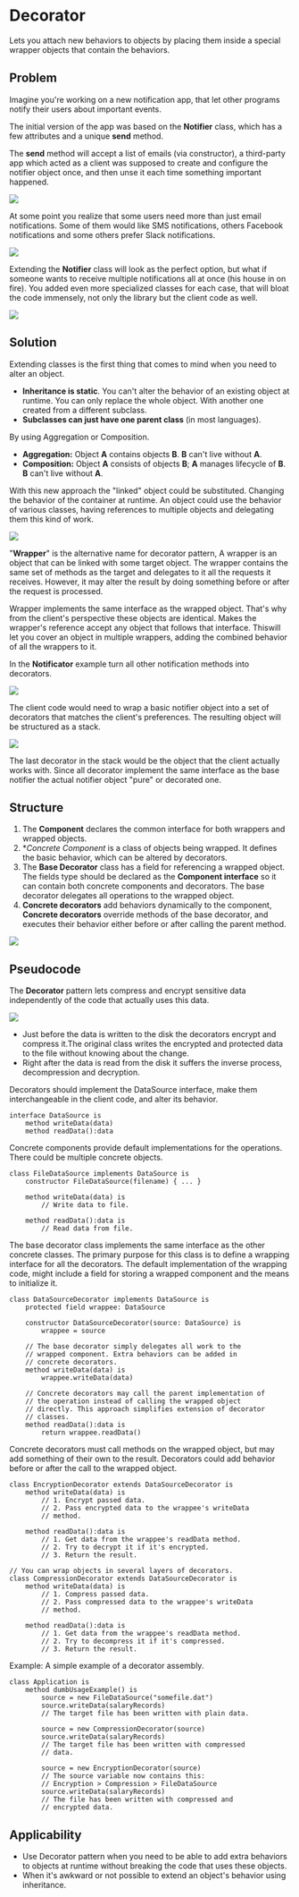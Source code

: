 # Decorator

Lets you attach new behaviors to objects by placing them inside a special wrapper objects that contain the behaviors.

## Problem

Imagine you're working on a new notification app, that let other programs notify their users about important events.

The initial version of the app was based on the **Notifier** class, which has a few attributes and a unique **send** method.

The **send** method will accept a list of emails (via constructor), a third-party app which acted as a client was 
supposed to create and configure the notifier object once, and then unse it each time something important happened.

![](../../../../../resources/img/decorator/decorator1.png)

At some point you realize that some users need more than just email notifications. Some of them would like SMS notifications,
others Facebook notifications and some others prefer Slack notifications.

![](../../../../../resources/img/decorator/decorator2.png)

 Extending the **Notifier** class will look as the perfect option, but what if someone wants to receive multiple
notifications all at once (his house in on fire). You added even more specialized classes for each case, that will bloat the 
code immensely, not only the library but the client code as well.

![](../../../../../resources/img/decorator/decorator3.png)

## Solution

Extending classes is the first thing that comes to mind when you need to alter an object.

- **Inheritance is static**. You can't alter the behavior of an existing object at runtime. You can only replace the whole object.
With another one created from a different subclass.
- **Subclasses can just have one parent class** (in most languages).

By using Aggregation or Composition.
- **Aggregation:**  Object **A** contains objects **B**. **B** can't live without **A**.
- **Composition:** Object **A** consists of objects **B**; **A** manages lifecycle of **B**. **B** can't live without **A**.

With this new approach the "linked" object could be substituted. Changing the behavior of the container at runtime. 
An object could use the behavior of various classes, having references to multiple objects and delegating them this kind of work.

![](../../../../../resources/img/decorator/decorator4.png)

"**Wrapper**" is the alternative name for decorator pattern, A wrapper is an object that can be linked with some target object.
The wrapper contains the same set of methods as the target and delegates to it all the requests it receives. However, it may alter
the result by doing something before or after the request is processed.

Wrapper implements the same interface as the wrapped object. That's why from the client's perspective these objects are identical.
Makes the wrapper's reference accept any object that follows that interface. Thiswill let you cover an object in multiple wrappers,
adding the combined behavior of all the wrappers to it.

In the **Notificator** example turn all other notification methods into decorators.

![](../../../../../resources/img/decorator/decorator5.png)

The client code would need to wrap a basic notifier object into a set of decorators that matches the client's preferences. 
The resulting object will be structured as a stack.

![](../../../../../resources/img/decorator/decorator6.png)

The last decorator in the stack would be the object that the client actually works with. Since all decorator implement the 
same interface as the base notifier the actual notifier object "pure" or decorated one.

## Structure

1. The **Component** declares the common interface for both wrappers and wrapped objects.
2. **Concrete Component* is a class of objects being wrapped. It defines the basic behavior, which can be altered by decorators.
3. The **Base Decorator** class has a field for referencing a wrapped object. The fields type should be declared as the 
**Component interface** so it can contain both concrete components and decorators. The base decorator delegates all operations 
to the wrapped object.
4. **Concrete decorators** add behaviors dynamically to the component, **Concrete decorators** override methods of 
the base decorator, and executes their behavior either before or after calling the parent method.

![](../../../../../resources/img/decorator/decorator7.png)

## Pseudocode

The **Decorator** pattern lets compress and encrypt sensitive data independently of the code that actually uses this data.

![](../../../../../resources/img/decorator/decorator8.png)

- Just before the data is written to the disk the decorators encrypt and compress it.The original class writes the encrypted
and protected data to the file without knowing about the change.
- Right after the data is read from the disk it suffers the inverse process, decompression and decryption.

Decorators should implement the DataSource interface, make them interchangeable in the client code, and alter its behavior.
```
interface DataSource is
    method writeData(data)
    method readData():data
```

Concrete components provide default implementations for the operations. There could be multiple concrete objects.

```
class FileDataSource implements DataSource is
    constructor FileDataSource(filename) { ... }

    method writeData(data) is
        // Write data to file.

    method readData():data is
        // Read data from file.
```

The base decorator class implements the same interface as the other concrete classes. The primary purpose for this class is 
to define a wrapping interface for all the decorators. The default implementation of the wrapping code, might include a field
for storing a wrapped component and the means to initialize it.

```
class DataSourceDecorator implements DataSource is
    protected field wrappee: DataSource

    constructor DataSourceDecorator(source: DataSource) is
        wrappee = source

    // The base decorator simply delegates all work to the
    // wrapped component. Extra behaviors can be added in
    // concrete decorators.
    method writeData(data) is
        wrappee.writeData(data)

    // Concrete decorators may call the parent implementation of
    // the operation instead of calling the wrapped object
    // directly. This approach simplifies extension of decorator
    // classes.
    method readData():data is
        return wrappee.readData()
```

Concrete decorators must call methods on the wrapped object, but may add something of their own to the result. Decorators could
add behavior before or after the call to the wrapped object.

```
class EncryptionDecorator extends DataSourceDecorator is
    method writeData(data) is
        // 1. Encrypt passed data.
        // 2. Pass encrypted data to the wrappee's writeData
        // method.

    method readData():data is
        // 1. Get data from the wrappee's readData method.
        // 2. Try to decrypt it if it's encrypted.
        // 3. Return the result.

// You can wrap objects in several layers of decorators.
class CompressionDecorator extends DataSourceDecorator is
    method writeData(data) is
        // 1. Compress passed data.
        // 2. Pass compressed data to the wrappee's writeData
        // method.

    method readData():data is
        // 1. Get data from the wrappee's readData method.
        // 2. Try to decompress it if it's compressed.
        // 3. Return the result.
```

Example: A simple example of a decorator assembly.
```
class Application is
    method dumbUsageExample() is
        source = new FileDataSource("somefile.dat")
        source.writeData(salaryRecords)
        // The target file has been written with plain data.

        source = new CompressionDecorator(source)
        source.writeData(salaryRecords)
        // The target file has been written with compressed
        // data.

        source = new EncryptionDecorator(source)
        // The source variable now contains this:
        // Encryption > Compression > FileDataSource
        source.writeData(salaryRecords)
        // The file has been written with compressed and
        // encrypted data.
```

## Applicability

- Use Decorator pattern when you need to be able to add extra behaviors to objects at runtime without breaking the code that 
uses these objects.
- When it's awkward or not possible to extend an object's behavior using inheritance.
